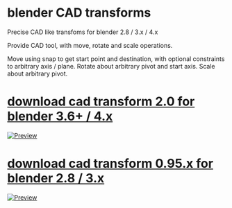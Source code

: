 # blender CAD transforms
Precise CAD like transfoms for blender 2.8 / 3.x / 4.x

Provide CAD tool, with move, rotate and scale operations.

Move using snap to get start point and destination, with optional constraints to arbitrary axis / plane.
Rotate about arbitrary pivot and start axis.
Scale about arbitrary pivot.

# [download cad transform 2.0 for blender 3.6+ / 4.x](https://blender-archipack.gumroad.com/l/emiwtw)
[![Preview](https://img.youtube.com/vi/Ya1dFiGKTew.jpg)](https://youtu.be/Ya1dFiGKTew)

# [download cad transform 0.95.x for blender 2.8 / 3.x](https://gumroad.com/l/nQVcS) 
[![Preview](https://img.youtube.com/vi/vhm_b-YVdK4/0.jpg)](https://youtu.be/vhm_b-YVdK4)


